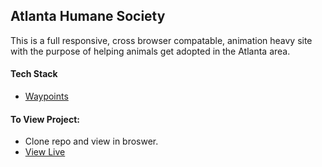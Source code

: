 ## Atlanta Humane Society

This is a full responsive, cross browser compatable, animation heavy site with the purpose of helping animals get adopted in the Atlanta area.

#### Tech Stack
* [Waypoints](http://imakewebthings.com/waypoints/)

#### To View Project:
* Clone repo and view in broswer.
* [View Live](http://paigeinteractive.com/work/humane-society/index.html)
